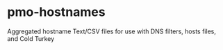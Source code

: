 # pmo-hostnames
Aggregated hostname Text/CSV files for use with DNS filters, hosts files, and Cold Turkey
